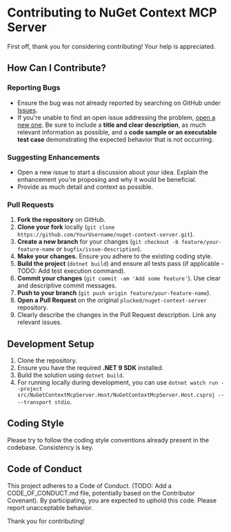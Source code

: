 # Contributing to NuGet Context MCP Server

First off, thank you for considering contributing! Your help is appreciated.

## How Can I Contribute?

### Reporting Bugs

*   Ensure the bug was not already reported by searching on GitHub under [Issues](https://github.com/plucked/nuget-context-server/issues).
*   If you're unable to find an open issue addressing the problem, [open a new one](https://github.com/plucked/nuget-context-server/issues/new). Be sure to include a **title and clear description**, as much relevant information as possible, and a **code sample or an executable test case** demonstrating the expected behavior that is not occurring.

### Suggesting Enhancements

*   Open a new issue to start a discussion about your idea. Explain the enhancement you're proposing and why it would be beneficial.
*   Provide as much detail and context as possible.

### Pull Requests

1.  **Fork the repository** on GitHub.
2.  **Clone your fork** locally (`git clone https://github.com/YourUsername/nuget-context-server.git`).
3.  **Create a new branch** for your changes (`git checkout -b feature/your-feature-name` or `bugfix/issue-description`).
4.  **Make your changes.** Ensure you adhere to the existing coding style.
5.  **Build the project** (`dotnet build`) and ensure all tests pass (if applicable - TODO: Add test execution command).
6.  **Commit your changes** (`git commit -am 'Add some feature'`). Use clear and descriptive commit messages.
7.  **Push to your branch** (`git push origin feature/your-feature-name`).
8.  **Open a Pull Request** on the original `plucked/nuget-context-server` repository.
9.  Clearly describe the changes in the Pull Request description. Link any relevant issues.

## Development Setup

1.  Clone the repository.
2.  Ensure you have the required **.NET 9 SDK** installed.
3.  Build the solution using `dotnet build`.
4.  For running locally during development, you can use `dotnet watch run --project src/NuGetContextMcpServer.Host/NuGetContextMcpServer.Host.csproj -- --transport stdio`.

## Coding Style

Please try to follow the coding style conventions already present in the codebase. Consistency is key.

## Code of Conduct

This project adheres to a Code of Conduct. (TODO: Add a CODE_OF_CONDUCT.md file, potentially based on the Contributor Covenant). By participating, you are expected to uphold this code. Please report unacceptable behavior.

Thank you for contributing!